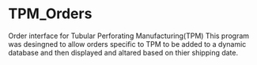 # TPM_Orders
Order interface for Tubular Perforating Manufacturing(TPM)
This program was desingned to allow orders specific to TPM to be added to a dynamic database and then displayed and altared based on thier shipping date.
